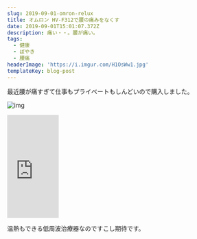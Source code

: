 ```yaml
---
slug: 2019-09-01-omron-relux
title: オムロン HV-F312で腰の痛みをなくす
date: 2019-09-01T15:01:07.372Z
description: 痛い・・。腰が痛い。
tags:
  - 健康
  - ぼやき
  - 腰痛
headerImage: 'https://i.imgur.com/H1OsWw1.jpg'
templateKey: blog-post
---
```


最近腰が痛すぎて仕事もプライベートもしんどいので購入しました。

![img](https://i.imgur.com/H1OsWw1.jpg)

<iframe style="width:120px;height:240px;" marginwidth="0" marginheight="0" scrolling="no" frameborder="0" src="https://rcm-fe.amazon-adsystem.com/e/cm?ref=qf_sp_asin_til&t=tubone24-22&m=amazon&o=9&p=8&l=as1&IS1=1&detail=1&asins=B06XJRVYGH&linkId=2d16507a376ead70d7a707951a666c50&bc1=FFFFFF&lt1=_top&fc1=333333&lc1=0066C0&bg1=FFFFFF&f=ifr">
</iframe>

温熱もできる低周波治療器なのですこし期待です。
